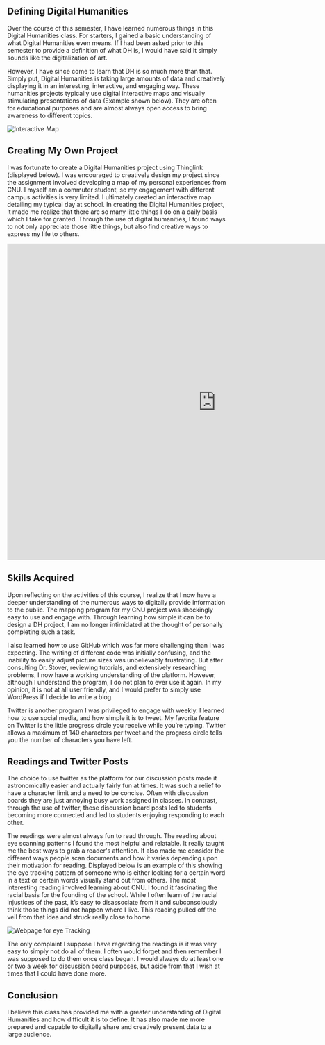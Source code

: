 ## Defining Digital Humanities

Over the course of this semester, I have learned numerous things in this Digital Humanities class. For starters, I gained a basic understanding of what Digital Humanities even means. If I had been asked prior to this semester to provide a definition of what DH is, I would have said it simply sounds like the digitalization of art. 

However, I have since come to learn that DH is so much more than that. Simply put, Digital Humanities is taking large amounts of data and creatively displaying it in an interesting, interactive, and engaging way. These humanities projects typically use digital interactive maps and visually stimulating presentations of data (Example shown below). They are often for educational purposes and are almost always open access to bring awareness to different topics.

![Interactive Map](https://brenanabread99.github.io/Brenanabread/images/colormap.png)
     
## Creating My Own Project

I was fortunate to create a Digital Humanities project using Thinglink (displayed below). I was encouraged to creatively design my project since the assignment involved developing a map of my personal experiences from CNU. I myself am a commuter student, so my engagement with different campus activities is very limited. I ultimately created an interactive map detailing my typical day at school. In creating the Digital Humanities project, it made me realize that there are so many little things I do on a daily basis which I take for granted. Through the use of digital humanities, I found ways to not only appreciate those little things, but also find creative ways to express my life to others.

<iframe width="960" height="729.2193308550186" data-original-width="1614" data-original-height="1226" src="https://www.thinglink.com/card/1499039690555129859" type="text/html" frameborder="0" webkitallowfullscreen mozallowfullscreen allowfullscreen scrolling="no"></iframe><script async src="//cdn.thinglink.me/jse/responsive.js"></script>
   
## Skills Acquired 
 
Upon reflecting on the activities of this course, I realize that I now have a deeper understanding of the numerous ways to digitally provide information to the public. The mapping program for my CNU project was shockingly easy to use and engage with. Through learning how simple it can be to design a DH project, I am no longer intimidated at the thought of personally completing such a task. 
     
I also learned how to use GitHub which was far more challenging than I was expecting. The writing of different code was initially confusing, and the inability to easily adjust picture sizes was unbelievably frustrating. But after consulting Dr. Stover, reviewing tutorials, and extensively researching problems, I now have a working understanding of the platform. However, although I understand the program, I do not plan to ever use it again. In my opinion, it is not at all user friendly, and I would prefer to simply use WordPress if I decide to write a blog.
     
Twitter is another program I was privileged to engage with weekly. I learned how to use social media, and how simple it is to tweet. My favorite feature on Twitter is the little progress circle you receive while you’re typing. Twitter allows a maximum of 140 characters per tweet and the progress circle tells you the number of characters you have left. 
     
## Readings and Twitter Posts

The choice to use twitter as the platform for our discussion posts made it astronomically easier and actually fairly fun at times. It was such a relief to have a character limit and a need to be concise. Often with discussion boards they are just annoying busy work assigned in classes. In contrast, through the use of twitter, these discussion board posts led to students becoming more connected and led to students enjoying responding to each other.

The readings were almost always fun to read through. The reading about eye scanning patterns I found the most helpful and relatable. It really taught me the best ways to grab a reader's attention. It also made me consider the different ways people scan documents and how it varies depending upon their motivation for reading. Displayed below is an example of this showing the eye tracking pattern of someone who is either looking for a certain word in a text or certain words visually stand out from others. The most interesting reading involved learning about CNU. I found it fascinating the racial basis for the founding of the school. While I often learn of the racial injustices of the past, it’s easy to disassociate from it and subconsciously think those things did not happen where I live. This reading pulled off the veil from that idea and struck really close to home.

![Webpage for eye Tracking](https://brenanabread99.github.io/Brenanabread/images/eyemap.png)


The only complaint I suppose I have regarding the readings is it was very easy to simply not do all of them. I often would forget and then remember I was supposed to do them once class began. I would always do at least one or two a week for discussion board purposes, but aside from that I wish at times that I could have done more. 

## Conclusion

I believe this class has provided me with a greater understanding of Digital Humanities and how difficult it is to define. It has also made me more prepared and capable to digitally share and creatively present data to a large audience. 

